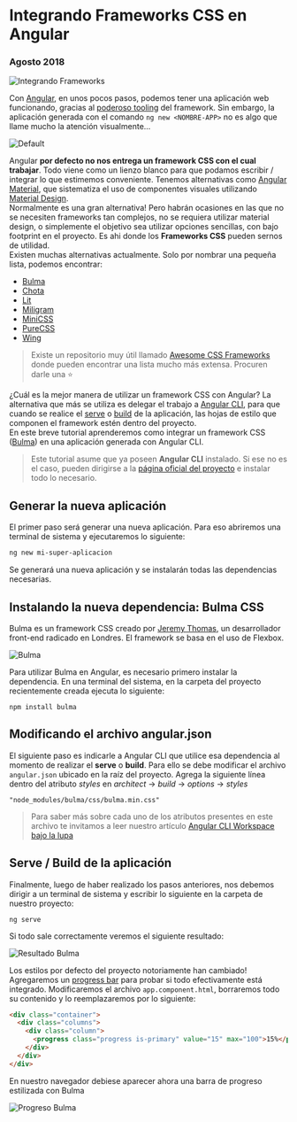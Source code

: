 # Integrando Frameworks CSS en Angular
### Agosto 2018

![Integrando Frameworks](http://nicoavila.s3.amazonaws.com/articulos/20_01integrar-micro-frameworks-angular.jpg)

Con [Angular](https://angular.io/), en unos pocos pasos, podemos tener una aplicación web funcionando, gracias al [poderoso tooling](https://cli.angular.io/) del framework. Sin embargo, la aplicación generada con el comando ```ng new <NOMBRE-APP>``` no es algo que llame mucho la atención visualmente...

![Default](http://nicoavila.s3.amazonaws.com/articulos/20_02default-app.jpg)

Angular **por defecto no nos entrega un framework CSS con el cual trabajar**. Todo viene como un lienzo blanco para que podamos escribir / integrar lo que estimemos conveniente. Tenemos alternativas como [Angular Material](https://material.angular.io/), que sistematiza el uso de componentes visuales utilizando [Material Design](https://material.io/design/).  
Normalmente es una gran alternativa! Pero habrán ocasiones en las que no se necesiten frameworks tan complejos, no se requiera utilizar material design, o simplemente el objetivo sea utilizar opciones sencillas, con bajo footprint en el proyecto. Es ahi donde los **Frameworks CSS** pueden sernos de utilidad.  
Existen muchas alternativas actualmente. Solo por nombrar una pequeña lista, podemos encontrar:

* [Bulma](https://bulma.io/)
* [Chota](https://jenil.github.io/chota/)
* [Lit](https://ajusa.github.io/lit/)
* [Miligram](https://milligram.io/)
* [MiniCSS](https://minicss.org/)
* [PureCSS](https://purecss.io/)
* [Wing](https://kbrsh.github.io/wing/)

> Existe un repositorio muy útil llamado [Awesome CSS Frameworks](https://github.com/troxler/awesome-css-frameworks) donde pueden encontrar una lista mucho más extensa. Procuren darle una :star:

¿Cuál es la mejor manera de utilizar un framework CSS con Angular? La alternativa que más se utiliza es delegar el trabajo a [Angular CLI](https://cli.angular.io), para que cuando se realice el [serve](https://github.com/angular/angular-cli/wiki/serve) o [build](https://github.com/angular/angular-cli/wiki/build) de la aplicación, las hojas de estilo que componen el framework estén dentro del proyecto.  
En este breve tutorial aprenderemos como integrar un framework CSS ([Bulma](https://bulma.io/)) en una aplicación generada con Angular CLI.

> Este tutorial asume que ya poseen **Angular CLI** instalado. Si ese no es el caso, pueden dirigirse a la [página oficial del proyecto](https://cli.angular.io/) e instalar todo lo necesario.

## Generar la nueva aplicación
El primer paso será generar una nueva aplicación. Para eso abriremos una terminal de sistema y ejecutaremos lo siguiente:

```bash
ng new mi-super-aplicacion
```
Se generará una nueva aplicación y se instalarán todas las dependencias necesarias.

## Instalando la nueva dependencia: Bulma CSS
Bulma es un framework CSS creado por [Jeremy Thomas](https://jgthms.com/), un desarrollador front-end radicado en Londres. El framework se basa en el uso de Flexbox.

![Bulma](http://nicoavila.s3.amazonaws.com/articulos/20_03bulma.png)

Para utilizar Bulma en Angular, es necesario primero instalar la dependencia. En una terminal del sistema, en la carpeta del proyecto recientemente creada ejecuta lo siguiente:

```
npm install bulma
```

## Modificando el archivo angular.json
El siguiente paso es indicarle a Angular CLI que utilice esa dependencia al momento de realizar el **serve** o **build**. Para ello se debe modificar el archivo ```angular.json``` ubicado en la raíz del proyecto. Agrega la siguiente línea dentro del atributo *styles* en *architect* -> *build* -> *options* -> *styles*

```
"node_modules/bulma/css/bulma.min.css"
```

> Para saber más sobre cada uno de los atributos presentes en este archivo te invitamos a leer nuestro artículo [Angular CLI Workspace bajo la lupa](https://medium.com/angular-chile/angular-cli-workspace-bajo-la-lupa-417b9e7eb836)

## Serve / Build de la aplicación

Finalmente, luego de haber realizado los pasos anteriores, nos debemos dirigir a un terminal de sistema y escribir lo siguiente en la carpeta de nuestro proyecto:

```
ng serve
```

Si todo sale correctamente veremos el siguiente resultado:

![Resultado Bulma](http://nicoavila.s3.amazonaws.com/articulos/20_04resultado.png)

Los estilos por defecto del proyecto notoriamente han cambiado!  
Agregaremos un [progress bar]() para probar si todo efectivamente está integrado. Modificaremos el archivo ```app.component.html```, borraremos todo su contenido y lo reemplazaremos por lo siguiente:

```html
<div class="container">
  <div class="columns">
    <div class="column">
      <progress class="progress is-primary" value="15" max="100">15%</progress>
    </div>
  </div>
</div>
```

En nuestro navegador debiese aparecer ahora una barra de progreso estilizada con Bulma

![Progreso Bulma](http://nicoavila.s3.amazonaws.com/articulos/20_05progress_bar.png)